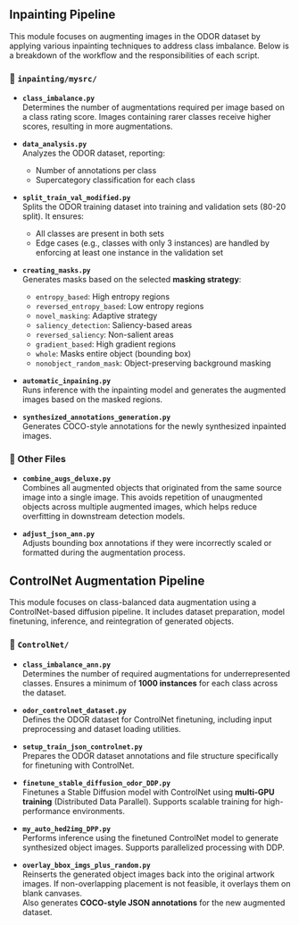 ## Inpainting Pipeline

This module focuses on augmenting images in the ODOR dataset by applying various inpainting techniques to address class imbalance. Below is a breakdown of the workflow and the responsibilities of each script.

### 📁 `inpainting/mysrc/`

- **`class_imbalance.py`**  
  Determines the number of augmentations required per image based on a class rating score. Images containing rarer classes receive higher scores, resulting in more augmentations.

- **`data_analysis.py`**  
  Analyzes the ODOR dataset, reporting:
  - Number of annotations per class  
  - Supercategory classification for each class

- **`split_train_val_modified.py`**  
  Splits the ODOR training dataset into training and validation sets (80-20 split). It ensures:
  - All classes are present in both sets  
  - Edge cases (e.g., classes with only 3 instances) are handled by enforcing at least one instance in the validation set

- **`creating_masks.py`**  
  Generates masks based on the selected **masking strategy**:
  - `entropy_based`: High entropy regions  
  - `reversed_entropy_based`: Low entropy regions  
  - `novel_masking`: Adaptive strategy  
  - `saliency_detection`: Saliency-based areas  
  - `reversed_saliency`: Non-salient areas  
  - `gradient_based`: High gradient regions  
  - `whole`: Masks entire object (bounding box)  
  - `nonobject_random_mask`: Object-preserving background masking

- **`automatic_inpaining.py`**  
  Runs inference with the inpainting model and generates the augmented images based on the masked regions.

- **`synthesized_annotations_generation.py`**  
  Generates COCO-style annotations for the newly synthesized inpainted images.

### 📄 Other Files

- **`combine_augs_deluxe.py`**  
  Combines all augmented objects that originated from the same source image into a single image. This avoids repetition of unaugmented objects across multiple augmented images, which helps reduce overfitting in downstream detection models.

- **`adjust_json_ann.py`**  
  Adjusts bounding box annotations if they were incorrectly scaled or formatted during the augmentation process.





## ControlNet Augmentation Pipeline

This module focuses on class-balanced data augmentation using a ControlNet-based diffusion pipeline. It includes dataset preparation, model finetuning, inference, and reintegration of generated objects.

### 📁 `ControlNet/`

- **`class_imbalance_ann.py`**  
  Determines the number of required augmentations for underrepresented classes. Ensures a minimum of **1000 instances** for each class across the dataset.

- **`odor_controlnet_dataset.py`**  
  Defines the ODOR dataset for ControlNet finetuning, including input preprocessing and dataset loading utilities.

- **`setup_train_json_controlnet.py`**  
  Prepares the ODOR dataset annotations and file structure specifically for finetuning with ControlNet.

- **`finetune_stable_diffusion_odor_DDP.py`**  
  Finetunes a Stable Diffusion model with ControlNet using **multi-GPU training** (Distributed Data Parallel). Supports scalable training for high-performance environments.

- **`my_auto_hed2img_DPP.py`**  
  Performs inference using the finetuned ControlNet model to generate synthesized object images. Supports parallelized processing with DDP.

- **`overlay_bbox_imgs_plus_random.py`**  
  Reinserts the generated object images back into the original artwork images. If non-overlapping placement is not feasible, it overlays them on blank canvases.  
  Also generates **COCO-style JSON annotations** for the new augmented dataset.

